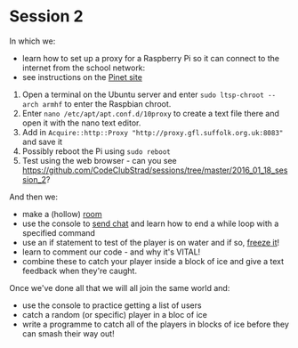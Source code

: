 # Session 2
In which we:
 * learn how to set up a proxy for a Raspberry Pi so it can connect to the internet from the school network:
  * see instructions on the [Pinet site](http://pinet.org.uk/articles/advanced/web-filtering.html#raspbian)
  1. Open a terminal on the Ubuntu server and enter `sudo ltsp-chroot --arch armhf` to enter the Raspbian chroot.
  2. Enter `nano /etc/apt/apt.conf.d/10proxy` to create a text file there and open it with the nano text editor.
  3. Add in `Acquire::http::Proxy "http://proxy.gfl.suffolk.org.uk:8083"` and save it
  4. Possibly reboot the Pi using `sudo reboot`
  5. Test using the web browser - can you see https://github.com/CodeClubStrad/sessions/tree/master/2016_01_18_session_2?

And then we:
 * make a (hollow) [room](https://arghbox.files.wordpress.com/2014/04/warehouse_a5.pdf)
 * use the console to [send chat](https://arghbox.files.wordpress.com/2014/04/chat_a5.pdf) and learn how to end a while loop with a specified command
 * use an if statement to test of the player is on water and if so, [freeze it](https://arghbox.files.wordpress.com/2014/04/freeze_a5.pdf)!
 * learn to comment our code - and why it's VITAL!
 * combine these to catch your player inside a block of ice and give a text feedback when they're caught.
 
Once we've done all that we will all join the same world and:
 * use the console to practice getting a list of users
 * catch a random (or specific) player in a bloc of ice
 * write a programme to catch all of the players in blocks of ice before they can smash their way out!
